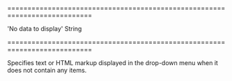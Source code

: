 ===========================================================================
<!--default-->'No data to display'<!--/default-->
<!--type-->String<!--/type-->
===========================================================================

<!--shortDescription-->
Specifies text or HTML markup displayed in the drop-down menu when it does not contain any items.
<!--/shortDescription-->

<!--fullDescription-->

<!--/fullDescription-->
